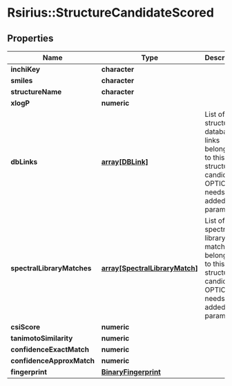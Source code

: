 # Rsirius::StructureCandidateScored



## Properties
Name | Type | Description | Notes
------------ | ------------- | ------------- | -------------
**inchiKey** | **character** |  | [optional] 
**smiles** | **character** |  | [optional] 
**structureName** | **character** |  | [optional] 
**xlogP** | **numeric** |  | [optional] 
**dbLinks** | [**array[DBLink]**](DBLink.md) | List of structure database links belonging to this structure candidate  OPTIONAL: needs to be added by parameter | [optional] 
**spectralLibraryMatches** | [**array[SpectralLibraryMatch]**](SpectralLibraryMatch.md) | List of spectral library matches belonging to this structure candidate  OPTIONAL: needs to be added by parameter | [optional] 
**csiScore** | **numeric** |  | [optional] 
**tanimotoSimilarity** | **numeric** |  | [optional] 
**confidenceExactMatch** | **numeric** |  | [optional] 
**confidenceApproxMatch** | **numeric** |  | [optional] 
**fingerprint** | [**BinaryFingerprint**](BinaryFingerprint.md) |  | [optional] 


